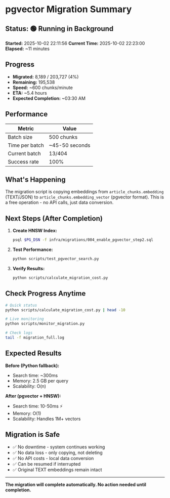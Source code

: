 # pgvector Migration Summary

## Status: 🟢 Running in Background

**Started:** 2025-10-02 22:11:56
**Current Time:** 2025-10-02 22:23:00
**Elapsed:** ~11 minutes

## Progress

- **Migrated:** 8,189 / 203,727 (4%)
- **Remaining:** 195,538
- **Speed:** ~600 chunks/minute
- **ETA:** ~5.4 hours
- **Expected Completion:** ~03:30 AM

## Performance

| Metric | Value |
|--------|-------|
| Batch size | 500 chunks |
| Time per batch | ~45-50 seconds |
| Current batch | 13/404 |
| Success rate | 100% |

## What's Happening

The migration script is copying embeddings from `article_chunks.embedding` (TEXT/JSON) to `article_chunks.embedding_vector` (pgvector format). This is a free operation - no API calls, just data conversion.

## Next Steps (After Completion)

1. **Create HNSW Index:**
   ```bash
   psql $PG_DSN -f infra/migrations/004_enable_pgvector_step2.sql
   ```

2. **Test Performance:**
   ```bash
   python scripts/test_pgvector_search.py
   ```

3. **Verify Results:**
   ```bash
   python scripts/calculate_migration_cost.py
   ```

## Check Progress Anytime

```bash
# Quick status
python scripts/calculate_migration_cost.py | head -10

# Live monitoring
python scripts/monitor_migration.py

# Check logs
tail -f migration_full.log
```

## Expected Results

**Before (Python fallback):**
- Search time: ~300ms
- Memory: 2.5 GB per query
- Scalability: O(n)

**After (pgvector + HNSW):**
- Search time: 10-50ms ⚡
- Memory: O(1)
- Scalability: Handles 1M+ vectors

## Migration is Safe

- ✅ No downtime - system continues working
- ✅ No data loss - only copying, not deleting
- ✅ No API costs - local data conversion
- ✅ Can be resumed if interrupted
- ✅ Original TEXT embeddings remain intact

---

**The migration will complete automatically. No action needed until completion.**
